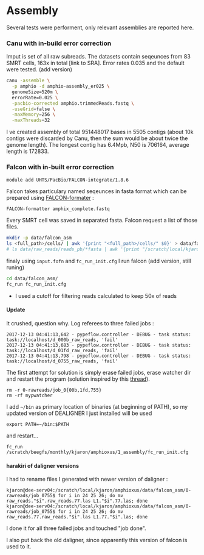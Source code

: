
# Assembly

Several tests were performent, only relevant assemblies are reported here.


### Canu with in-build error correction

Imput is set of all raw subreads. The datasets contain seqeunces from 83 SMRT cells, 163x in total [link to SRA].
Error rates 0.035 and the default were tested. (add version)


```sh
canu -assemble \
  -p amphio -d amphio-assembly_er025 \
  genomeSize=520m \
  errorRate=0.025 \
  -pacbio-corrected amphio.trimmedReads.fastq \
  -useGrid=false \
  -maxMemory=256 \
  -maxThreads=32
```

I ve created assembly of total 951448017 bases in 5505 contigs (about 10k contigs were discarded by Canu, then the sum would be about twice the genome length). The longest contig has 6.4Mpb, N50 is 706164, average length is 172833.


### Falcon with in-built error correction

```
module add UHTS/PacBio/FALCON-integrate/1.8.6
```

Falcon takes particulary named seqeunces in fasta format which can be prepared using [FALCON-formater](https://github.com/zyndagj/FALCON-formatter) :

```sh
FALCON-formatter amphix_complete.fastq
```

Every SMRT cell was saved in separated fasta.
Falcon request a list of those files.

```sh
mkdir -p data/falcon_asm
ls <full_path>/cells/ | awk '{print "<full_path>/cells/" $0}' > data/falcon_asm/input.fofn
# ls data/raw_reads/reads_pb/*fasta | awk '{print "/scratch/local/kjaron/amphioxus/" $0}' > input.fofn
```

finaly using `input.fofn` and `fc_run_init.cfg` I run falcon (add version, still runing)

```sh
cd data/falcon_asm/
fc_run fc_run_init.cfg
```

- I used a cutoff for filtering reads calculated to keep 50x of reads

#### Update

It crushed, question why. Log referees to three failed jobs :

```
2017-12-13 04:41:13,642 - pypeflow.controller - DEBUG - task status: task://localhost/d_000b_raw_reads, 'fail'
2017-12-13 04:41:13,683 - pypeflow.controller - DEBUG - task status: task://localhost/d_01fd_raw_reads, 'fail'
2017-12-13 04:41:13,798 - pypeflow.controller - DEBUG - task status: task://localhost/d_0755_raw_reads, 'fail'
```

The first attempt for solution is simply erase failed jobs, erase watcher dir and restart the program (solution inspired by this [thread](https://github.com/PacificBiosciences/FALCON/issues/392)).

```
rm -r 0-rawreads/job_0{00b,1fd,755}
rm -rf mypwatcher
```

I add `~/bin` as primary location of binaries (at beginning of PATH), so my updated version of DEALIGNER I just installed will be used

```
export PATH=~/bin:$PATH
```

and restart...

```
fc_run /scratch/beegfs/monthly/kjaron/amphioxus/1_assembly/fc_run_init.cfg
```

#### harakiri of daligner versions

I had to rename files I generated with newer version of daligner :

```
kjaron@dee-serv04:/scratch/local/kjaron/amphioxus/data/falcon_asm/0-rawreads/job_0755$ for i in 24 25 26; do mv raw_reads."$i".raw_reads.77.las L1."$i".77.las; done
kjaron@dee-serv04:/scratch/local/kjaron/amphioxus/data/falcon_asm/0-rawreads/job_0755$ for i in 24 25 26; do mv raw_reads.77.raw_reads."$i".las L1.77."$i".las; done
```

I done it for all three failed jobs and touched "job done".

I also put back the old daligner, since apparently this version of falcon is used to it.
